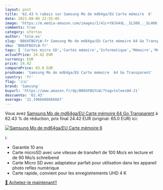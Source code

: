 ```yaml
---
layout: post
title: '62.43 % rabais sur Samsung Mo de md64ga/EU Carte mémoire  6'
date: 2021-08-06 22:55:05
image: 'https://m.media-amazon.com/images/I/41c+tNJG4dL._SL500_._SL400_.jpg'
comments: true
category: ofertas
author: 'tole.es'
slug: 'B06XFBGYLW-fr Samsung Mo de md64ga/EU Carte mémoire 64 Go Transparent'
sku: 'B06XFBGYLW-fr'
tags: [ 'Cartes micro SD','Cartes mémoire','Informatique','Mémoire','Mémoire externe','samsung', ]
actualPrice: 24.42 EUR
currency: EUR
price: 24.42
comparePrice: 65.0 EUR
prodname: 'Samsung Mo de md64ga/EU Carte mémoire  64 Go Transparent'
country: 'fr'
flag: '🇫🇷'
brand: 'Samsung'
buyurl: 'https://www.amazon.fr/dp/B06XFBGYLW/?tag=tolees0d-21'
descuento: '62.43'
average: '21.1966666666667'
---
```


Vous avez [Samsung Mo de md64ga/EU Carte mémoire  64 Go Transparent](https://www.amazon.fr/dp/B06XFBGYLW/?tag=tolees0d-21)  à  62.43 % de réduction, prix final  24.42 EUR (original: 65.0 EUR) ici:

[![Samsung Mo de md64ga/EU Carte mémoire  6](https://m.media-amazon.com/images/I/41c+tNJG4dL._SL500_._SL400_.jpg)](https://www.amazon.fr/dp/B06XFBGYLW/?tag=tolees0d-21)

ℹ️:

- Garantie 10 ans
- Carte microSD avec une vitesse de transfert de 100 Mo/s en lecture et de 90 Mo/s schreibend
- Carte Micro SD avec adaptateur parfait pour utilisation dans les appareil photo reflex numérique
- Carte rapide, convient pour les enregistrements UHD 4 K

[🛒 Achetez-le maintenant!!](https://www.amazon.fr/dp/B06XFBGYLW/?tag=tolees0d-21)
